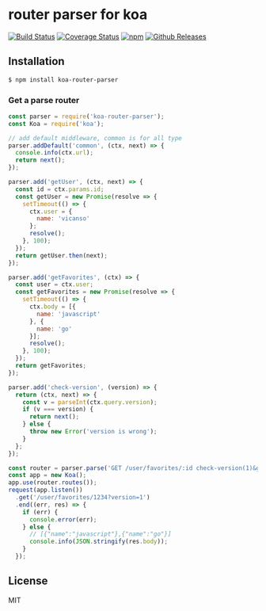 # router parser for koa

[![Build Status](https://travis-ci.org/vicanso/koa-router-parser.svg?style=flat-square)](https://travis-ci.org/vicanso/koa-router-parser)
[![Coverage Status](https://img.shields.io/coveralls/vicanso/koa-router-parser/master.svg?style=flat)](https://coveralls.io/r/vicanso/koa-router-parser?branch=master)
[![npm](http://img.shields.io/npm/v/koa-router-parser.svg?style=flat-square)](https://www.npmjs.org/package/koa-router-parser)
[![Github Releases](https://img.shields.io/npm/dm/koa-router-parser.svg?style=flat-square)](https://github.com/vicanso/koa-router-parser)

## Installation

```bash
$ npm install koa-router-parser
```

### Get a parse router

```js
const parser = require('koa-router-parser');
const Koa = require('koa');

// add default middleware, common is for all type
parser.addDefault('common', (ctx, next) => {
  console.info(ctx.url);
  return next();
});

parser.add('getUser', (ctx, next) => {
  const id = ctx.params.id;
  const getUser = new Promise(resolve => {
    setTimeout(() => {
      ctx.user = {
        name: 'vicanso'
      };
      resolve();
    }, 100);
  });
  return getUser.then(next);
});

parser.add('getFavorites', (ctx) => {
  const user = ctx.user;
  const getFavorites = new Promise(resolve => {
    setTimeout(() => {
      ctx.body = [{
        name: 'javascript'
      }, {
        name: 'go'
      }];
      resolve();
    }, 100);
  });
  return getFavorites;
});

parser.add('check-version', (version) => {
  return (ctx, next) => {
    const v = parseInt(ctx.query.version);
    if (v === version) {
      return next();
    } else {
      throw new Error('version is wrong');
    }
  };
});

const router = parser.parse('GET /user/favorites/:id check-version(1)&getUser&getFavorites')
const app = new Koa();
app.use(router.routes());
request(app.listen())
  .get('/user/favorites/1234?version=1')
  .end((err, res) => {
    if (err) {
      console.error(err);
    } else {
      // [{"name":"javascript"},{"name":"go"}]
      console.info(JSON.stringify(res.body));
    }
  });

```

## License

MIT